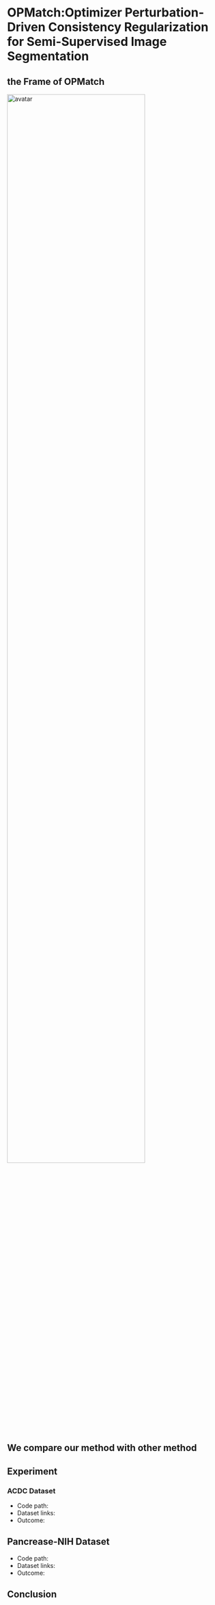# OPMatch:Optimizer Perturbation-Driven Consistency Regularization for Semi-Supervised Image Segmentation



## the Frame of OPMatch

<img src="./frame.pdf" alt="avatar" style="width: 80%; height: auto;">

## We compare our method with other method


## Experiment


### ACDC Dataset

- Code path:
- Dataset links: 
- Outcome:



## Pancrease-NIH Dataset

- Code path:
- Dataset links:
- Outcome:

## Conclusion








